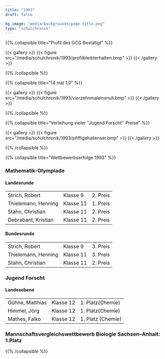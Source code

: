 ```yaml
---
title: "1993"
draft: false

bg_image: "media/backgrounds/page-title.png"
type: "schulchronik"
---
```




{{% collapsible  title="Profil des GCG Bestätigt" %}}

{{< gallery >}}
  {{< figure src="/media/schulchronik/1993/profilbleibterhalten.bmp" >}}
{{< /gallery >}}

{{% /collapsible %}}

{{% collapsible  title="14 mal 1,0" %}}

{{< gallery >}}
  {{< figure src="/media/schulchronik/1993/vierzehnmaleinsnull.bmp" >}}
{{< /gallery >}}

{{% /collapsible %}}

{{% collapsible  title="Verleihung vieler ''Jugend Forscht'' Preise" %}}

{{< gallery >}}
  {{< figure src="/media/schulchronik/1993/pfiffigehallenser.bmp" >}}
{{< /gallery >}}

{{% /collapsible %}}

{{% collapsible  title="Wettbewerbserfolge 1993" %}}

### Mathematik-Olympiade

#### Landesrunde

||||
|-|-|-|
|Strich, Robert|Klasse 9|2. Preis|
|Thielemann, Henning|Klasse 11|1. Preis|
|Stahn, Christian|Klasse 11|2. Preis|
|Debrabant, Kristian|Klasse 11|2. Preis|

#### Bundesrunde

||||
|-|-|-|
|Strich, Robert|Klasse 9|3. Preis|
|Thielemann, Henning|Klasse 11|3. Preis|
|Stahn, Christian|Klasse 11|2. Preis|

### Jugend Forscht

#### Landesebene

||||
|-|-|-|
|Gühne, Matthias|Klasse 12|1. Platz(Chemie)|
|Himmel, Jörg|Klasse 12|1. Platz(Chemie)|
|Mathes, Falko|Klasse 12|1. Platz (Chemie)|

### Mannschaftsvergleichswettbewerb Biologie Sachsen–Anhalt: 1.Platz

{{% /collapsible %}}
